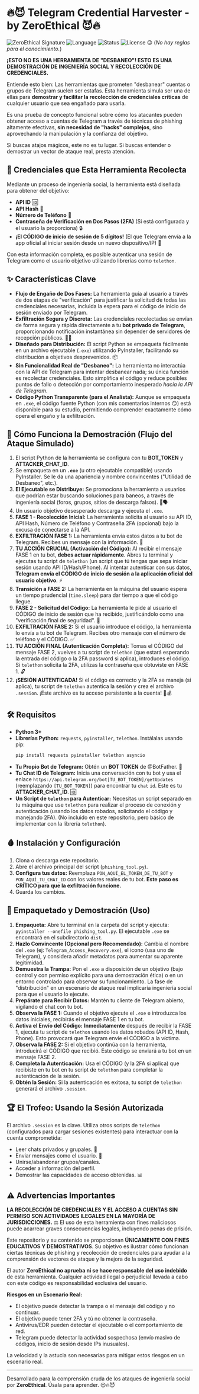 # 🔥😈 Telegram Credential Harvester - by ZeroEthical 😈🔥

![ZeroEthical Signature](https://img.shields.io/badge/Created%20By-ZeroEthical%20%F0%9F%94%A5%F0%9F%98%88-black.svg)
![Language](https://img.shields.io/badge/Language-Python-blue.svg)
![Status](https://img.shields.io/badge/Status-Functional%20Prototype-green.svg)
![License](https://img.shields.io/badge/License-Unlicensed-red.svg) 😉 (_No hay reglas para el conocimiento._)

**¡ESTO NO ES UNA HERRAMIENTA DE "DESBANEO"! ESTO ES UNA DEMOSTRACIÓN DE INGENIERÍA SOCIAL Y RECOLECCIÓN DE CREDENCIALES.**

Entiende esto bien: Las herramientas que prometen "desbanear" cuentas o grupos de Telegram suelen ser estafas. Esta herramienta simula ser una de ellas para **demostrar y facilitar la recolección de credenciales críticas** de cualquier usuario que sea engañado para usarla.

Es una prueba de concepto funcional sobre cómo los atacantes pueden obtener acceso a cuentas de Telegram a través de técnicas de phishing altamente efectivas, **sin necesidad de "hacks" complejos**, sino aprovechando la manipulación y la confianza del objetivo.

Si buscas atajos mágicos, este no es tu lugar. Si buscas entender o demostrar un vector de ataque real, presta atención.

## 💉 Credenciales que Esta Herramienta Recolecta

Mediante un proceso de ingeniería social, la herramienta está diseñada para obtener del objetivo:

*   **API ID** 🆔
*   **API Hash** 🔑
*   **Número de Teléfono** 📱
*   **Contraseña de Verificación en Dos Pasos (2FA)** (Si está configurada y el usuario la proporciona) 🔒
*   **¡El CÓDIGO de inicio de sesión de 5 dígitos!** (El que Telegram envía a la app oficial al iniciar sesión desde un nuevo dispositivo/IP) 🔢

Con esta información completa, es posible autenticar una sesión de Telegram como el usuario objetivo utilizando librerías como `telethon`.

## ✨ Características Clave

*   **Flujo de Engaño de Dos Fases:** La herramienta guía al usuario a través de dos etapas de "verificación" para justificar la solicitud de todas las credenciales necesarias, incluida la espera para el código de inicio de sesión enviado por Telegram.
*   **Exfiltración Segura y Discreta:** Las credenciales recolectadas se envían de forma segura y rápida directamente a tu **bot privado de Telegram**, proporcionando notificación instantánea sin depender de servidores de recepción públicos. 📲🤖
*   **Diseñado para Distribución:** El script Python se empaqueta fácilmente en un archivo ejecutable (`.exe`) utilizando PyInstaller, facilitando su distribución a objetivos desprevenidos. 📦
*   **Sin Funcionalidad Real de "Desbaneo":** La herramienta no interactúa con la API de Telegram para intentar desbanear nada; su única función es recolectar credenciales. Esto simplifica el código y reduce posibles puntos de fallo o detección por comportamiento inesperado *hacia la API de Telegram*.
*   **Código Python Transparente (para el Analista):** Aunque se empaqueta en `.exe`, el código fuente Python (con mis comentarios internos 😏) está disponible para su estudio, permitiendo comprender exactamente cómo opera el engaño y la exfiltración.

## 🧠 Cómo Funciona la Demostración (Flujo del Ataque Simulado)

1.  El script Python de la herramienta se configura con tu **BOT_TOKEN** y **ATTACKER_CHAT_ID**.
2.  Se empaqueta en un **`.exe`** (u otro ejecutable compatible) usando PyInstaller. Se le da una apariencia y nombre convincentes ("Utilidad de Desbaneo", etc.).
3.  **El Ejecutable se Distribuye:** Se promociona la herramienta a usuarios que podrían estar buscando soluciones para baneos, a través de ingeniería social (foros, grupos, sitios de descarga falsos). 🎣🗣️
4.  Un usuario objetivo desesperado descarga y ejecuta el `.exe`.
5.  **FASE 1 - Recolección Inicial:** La herramienta solicita al usuario su API ID, API Hash, Número de Teléfono y Contraseña 2FA (opcional) bajo la excusa de conectarse a la API.
6.  **EXFILTRACIÓN FASE 1:** La herramienta envía estos datos a tu bot de Telegram. Recibes un mensaje con la información. 📧
7.  **TU ACCIÓN CRUCIAL (Activación del Código):** Al recibir el mensaje FASE 1 en tu bot, **debes actuar rápidamente**. Abres tu terminal y ejecutas tu script de `telethon` (un script que tú tengas que sepa iniciar sesión usando API ID/Hash/Phone). Al intentar autenticar con sus datos, **Telegram envía el CÓDIGO de inicio de sesión a la aplicación oficial del usuario objetivo**. ⚡️
8.  **Transición a FASE 2:** La herramienta en la máquina del usuario espera un tiempo prudencial (`time.sleep`) para dar tiempo a que el código llegue.
9.  **FASE 2 - Solicitud del Código:** La herramienta le pide al usuario el CÓDIGO de inicio de sesión que ha recibido, justificándolo como una "verificación final de seguridad". 🤔
10. **EXFILTRACIÓN FASE 2:** Si el usuario introduce el código, la herramienta lo envía a tu bot de Telegram. Recibes otro mensaje con el número de teléfono y el CÓDIGO. ✅
11. **TU ACCIÓN FINAL (Autenticación Completa):** Tomas el CÓDIGO del mensaje FASE 2, vuelves a tu script de `telethon` (que estará esperando la entrada del código o la 2FA password si aplica), introduces el código. Si `telethon` solicita la 2FA, utilizas la contraseña que obtuviste en FASE 1. 🔓
12. **¡SESIÓN AUTENTICADA!** Si el código es correcto y la 2FA se maneja (si aplica), tu script de `telethon` autentica la sesión y crea el archivo `.session`. ¡Este archivo es tu acceso persistente a la cuenta! 🎯💰

## 🛠️ Requisitos

*   **Python 3+**
*   **Librerías Python:** `requests`, `pyinstaller`, `telethon`. Instálalas usando pip:
    ```bash
    pip install requests pyinstaller telethon asyncio
    ```
*   **Tu Propio Bot de Telegram:** Obtén un **BOT TOKEN** de @BotFather. 🤖
*   **Tu Chat ID de Telegram:** Inicia una conversación con tu bot y usa el enlace `https://api.telegram.org/bot[TU_BOT_TOKEN]/getUpdates` (reemplazando `[TU_BOT_TOKEN]`) para encontrar tu `chat` `id`. Este es tu **ATTACKER_CHAT_ID**. 🆔
*   **Un Script de `telethon` para Autenticar:** Necesitas un script separado en tu máquina que use `telethon` para realizar el proceso de conexión y autenticación (usando los datos robados, solicitando el código y manejando 2FA). (No incluido en este repositorio, pero básico de implementar con la librería `telethon`).

## 🩸 Instalación y Configuración

1.  Clona o descarga este repositorio.
2.  Abre el archivo principal del script (`phishing_tool.py`).
3.  **Configura tus datos:** Reemplaza `PON_AQUÍ_EL_TOKEN_DE_TU_BOT` y `PON_AQUÍ_TU_CHAT_ID` con los valores reales de tu bot. **Este paso es CRÍTICO para que la exfiltración funcione.**
4.  Guarda los cambios.

## 🚀 Empaquetado y Demostración (Uso)

1.  **Empaqueta:** Abre tu terminal en la carpeta del script y ejecuta: `pyinstaller --onefile phishing_tool.py`. El ejecutable `.exe` se encontrará en el subdirectorio `dist`.
2.  **Hazlo Convincente (Opcional pero Recomendado):** Cambia el nombre del `.exe` (ej: `Telegram_Access_Recovery.exe`), el icono (usa uno de Telegram), y considera añadir metadatos para aumentar su aparente legitimidad.
3.  **Demuestra la Trampa:** Pon el `.exe` a disposición de un objetivo (bajo control y con permiso explícito para una demostración ética) o en un entorno controlado para observar su funcionamiento. La fase de "distribución" en un escenario de ataque real implicaría ingeniería social para que el usuario lo ejecute.
4.  **Prepárate para Recibir Datos:** Mantén tu cliente de Telegram abierto, vigilando el chat con tu bot.
5.  **Observa la FASE 1:** Cuando el objetivo ejecute el `.exe` e introduzca los datos iniciales, recibirás el mensaje FASE 1 en tu bot.
6.  **Activa el Envío del Código:** **Inmediatamente** después de recibir la FASE 1, ejecuta tu script de `telethon` usando los datos robados (API ID, Hash, Phone). Esto provocará que Telegram envíe el CÓDIGO a la víctima.
7.  **Observa la FASE 2:** Si el objetivo continúa con la herramienta, introducirá el CÓDIGO que recibió. Este código se enviará a tu bot en un mensaje FASE 2.
8.  **Completa la Autenticación:** Usa el CÓDIGO (y la 2FA si aplica) que recibiste en tu bot en tu script de `telethon` para completar la autenticación de la sesión.
9.  **Obtén la Sesión:** Si la autenticación es exitosa, tu script de `telethon` generará el archivo `.session`.

## 🏆 El Trofeo: Usando la Sesión Autorizada

El archivo `.session` es la clave. Utiliza otros scripts de `telethon` (configurados para cargar sesiones existentes) para interactuar con la cuenta comprometida:

*   Leer chats privados y grupales. 👀
*   Enviar mensajes como el usuario. 📩
*   Unirse/abandonar grupos/canales.
*   Acceder a información del perfil.
*   Demostrar las capacidades de acceso obtenidas. 📊

## ⚠️ Advertencias Importantes

**LA RECOLECCIÓN DE CREDENCIALES Y EL ACCESO A CUENTAS SIN PERMISO SON ACTIVIDADES ILEGALES EN LA MAYORÍA DE JURISDICCIONES.** ⚖️
El uso de esta herramienta con fines maliciosos puede acarrear graves consecuencias legales, incluyendo penas de prisión.

Este repositorio y su contenido se proporcionan **ÚNICAMENTE CON FINES EDUCATIVOS Y DEMOSTRATIVOS**. Su objetivo es ilustrar cómo funcionan ciertas técnicas de phishing y recolección de credenciales para ayudar a la comprensión de vectores de ataque y la mejora de la seguridad.

El autor **ZeroEthical no aprueba ni se hace responsable del uso indebido** de esta herramienta. Cualquier actividad ilegal o perjudicial llevada a cabo con este código es responsabilidad exclusiva del usuario.

**Riesgos en un Escenario Real:**
*   El objetivo puede detectar la trampa o el mensaje del código y no continuar.
*   El objetivo puede tener 2FA y tú no obtener la contraseña.
*   Antivirus/EDR pueden detectar el ejecutable o el comportamiento de red.
*   Telegram puede detectar la actividad sospechosa (envío masivo de códigos, inicio de sesión desde IPs inusuales).

La velocidad y la astucia son necesarias para mitigar estos riesgos en un escenario real.

---

Desarrollado para la comprensión cruda de los ataques de ingeniería social por **ZeroEthical**. Úsala para aprender. 😉🔥😈
